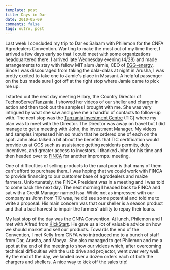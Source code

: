 ```yaml
---
template: post
title: Days in Dar
date: 2010-05-09
comments: false
tags: outro, post
---
```

Last week I concluded my trip to Dar es Salaam with Philemon for the CNFA Agrodealers Convention. Wanting to make the most out of my time there, I arrived a few days early so that I could meet with some organizations headquartered there. I arrived late Wednesday evening (4/28) and made arrangements to stay with fellow MIT alum Jamie, CEO of [EGG-energy](http://egg-energy.com). <!-- more --> Since I was discouraged from taking the dala-dalas at night in Arusha, I was pretty excited to take one to Jamie's place in Msasani. A helpful passenger on the bus made sure I got off at the right stop where Jamie came to pick me up.

I started out the next day meeting Hillary, the Country Director of [TechnoServe/Tanzania](http://www.technoserve.org/work-impact/locations/tanzania.html). I showed her videos of our sheller and charger in action and then took out the samples I brought with me. She was very intrigued by what she saw and gave me a handful of contacts to follow-up with. The next stop was the [Tanzania Investment Centre](http://www.tic.co.tz/) (TIC) where my plan was to meet with the Director. The Director was away on travel but I did manage to get a meeting with John, the Investment Manager. My videos and samples impressed him so much that he ordered one of each on the spot. John also talked a bit about the benefits that TIC certification would provide us at GCS such as assistance getting residents permits, duty incentives, and greater access to investors. I thanked John for his time and then headed over to [FINCA](http://www.finca.org/) for another impromptu meeting.

One of difficulties of selling products to the rural poor is that many of them can't afford to purchase them. I was hoping that we could work with FINCA to provide financing to our customer base of agrodealers and maize farmers. Unfortunately, the FINCA President was in a meeting and I was told to come back the next day. The next morning I headed back to FINCA and sat with a Credit Manager named Issa. While not as impressed with our company as John from TIC was, he did see some potential and told me to write a proposal. His main concern was that our sheller is a season product and that a bad harvest to impair the farmers' ability to repay their loans.

My last stop of the day was the CNFA Convention. At lunch, Philemon and I met with Alfred from [KickStart](http://www.kickstart.org). He gave us a lot of valuable advice on how we should market and sell our products. Towards the end of the Convention, I met Kelly from CNFA who introduced me to a bunch of staff from Dar, Arusha, and Mbeya. She also managed to get Philemon and me a spot at the end of the meeting to show our videos which, after overcoming technical difficulties with the usb drive and projector, went over very well. By the end of the day, we landed over a dozen orders each of both the chargers and shellers. A nice way to kick off the sales trip!
